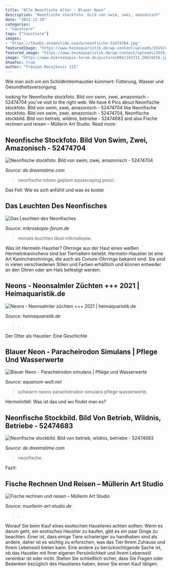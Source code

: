 ```yaml
---
title: "Alle Neonfische Alter : Blauer Neon"
description: "Neonfische stockfoto. bild von swim, zwei, amazonisch"
date: "2021-12-20"
categories:
- "haustiere"
tags: ["haustiere"]
images:
- "https://thumbs.dreamstime.com/b/neonfische-52474704.jpg"
featuredImage: "https://www.heimaquaristik.de/wp-content/uploads/2019/05/Neon-Fisch-2.jpg"
featured_image: "https://www.heimaquaristik.de/wp-content/uploads/2019/05/Neon-Fisch-2.jpg"
image: "https://www.mikroskopie-forum.de/pictures004/143731_26619256.jpg"
ShowToc: true
author: "Trevion Macejkovic III"
---
```



Wie man sich um ein Schildkrötenhaustier kümmert: Fütterung, Wasser und Gesundheitsversorgung.

	

		
looking for Neonfische stockfoto. Bild von swim, zwei, amazonisch - 52474704 you've visit to the right web. We have 6 Pics about Neonfische stockfoto. Bild von swim, zwei, amazonisch - 52474704 like Neonfische stockfoto. Bild von swim, zwei, amazonisch - 52474704, Neonfische stockbild. Bild von betrieb, wildnis, betriebe - 52474683 and also Fische rechnen und reisen – Müllerin Art Studio. Read more:
		
    
## Neonfische Stockfoto. Bild Von Swim, Zwei, Amazonisch - 52474704

<img loading=lazy src="https://thumbs.dreamstime.com/b/neonfische-52474704.jpg" onerror="this.onerror=null;this.src='https://tse4.mm.bing.net/th?id=OIP.EOMuSbLI6QjU7O720pWX1gHaEK&amp;pid=15.1';" alt="Neonfische stockfoto. Bild von swim, zwei, amazonisch - 52474704">

_Source: de.dreamstime.com_

>neonfische rotsen geplant aquascaping pesci. 

	

Das Fell: Wie es sich anfühlt und was es kostet

    
## Das Leuchten Des Neonfisches

<img loading=lazy src="https://www.mikroskopie-forum.de/pictures004/143731_26619256.jpg" onerror="this.onerror=null;this.src='https://tse4.mm.bing.net/th?id=OIP.TIMMYJe0bzJU3M9MrpXYXwHaDx&amp;pid=15.1';" alt="Das Leuchten des Neonfisches">

_Source: mikroskopie-forum.de_

>monats leuchten lässt mikroskopie. 

	

Was ist Hermelin Haustier?
Ohrringe aus der Haut eines weißen Hermelinkaninchens sind bei Tierhaltern beliebt. Hermelin-Haustier ist eine Art Kaninchenohrringe, die auch als Conure-Ohrringe bekannt sind. Sie sind in vielen verschiedenen Stilen und Farben erhältlich und können entweder an den Ohren oder am Hals befestigt werden.

    
## Neons - Neonsalmler Züchten +++ 2021 | Heimaquaristik.de

<img loading=lazy src="https://www.heimaquaristik.de/wp-content/uploads/2019/05/Neon-Fisch-2.jpg" onerror="this.onerror=null;this.src='https://tse3.mm.bing.net/th?id=OIP.gwHmyqQDLaqiQh5A6nAnKwHaEw&amp;pid=15.1';" alt="Neons - Neonsalmler züchten +++ 2021 | heimaquaristik.de">

_Source: heimaquaristik.de_

>. 

	

Der Otter als Haustier: Eine Geschichte

    
## Blauer Neon - Paracheirodon Simulans | Pflege Und Wasserwerte

<img loading=lazy src="https://www.aquarium-welt.net/wp-content/uploads/2014/05/wpid-wp-1401207305265.jpeg" onerror="this.onerror=null;this.src='https://tse4.mm.bing.net/th?id=OIP.ljapbX68APg0qDfBbhcYPwHaFj&amp;pid=15.1';" alt="Blauer Neon - Paracheirodon simulans | Pflege und Wasserwerte">

_Source: aquarium-welt.net_

>schwarm neons paracheirodon simulans pflege wasserwerte. 

	

Hermelinfell: Was ist das und wo findet man es?

    
## Neonfische Stockbild. Bild Von Betrieb, Wildnis, Betriebe - 52474683

<img loading=lazy src="https://thumbs.dreamstime.com/z/neonfische-52474683.jpg" onerror="this.onerror=null;this.src='https://tse2.mm.bing.net/th?id=OIP.zpBpd4wIjr10Z0k_Kh7OxgHaEr&amp;pid=15.1';" alt="Neonfische stockbild. Bild von betrieb, wildnis, betriebe - 52474683">

_Source: de.dreamstime.com_

>neonfische. 

	

Fazit:

    
## Fische Rechnen Und Reisen – Müllerin Art Studio

<img loading=lazy src="https://muellerin-art-studio.de/wp-content/uploads/2021/02/ein-fisch-auf-reisen.jpg" onerror="this.onerror=null;this.src='https://tse1.mm.bing.net/th?id=OIP.b0UPJF9BTCSpZn4ENPAuywHaHa&amp;pid=15.1';" alt="Fische rechnen und reisen – Müllerin Art Studio">

_Source: muellerin-art-studio.de_

>. 

	

Worauf Sie beim Kauf eines exotischen Haustieres achten sollten:
Wenn es darum geht, ein exotisches Haustier zu kaufen, gibt es ein paar Dinge zu beachten. Einer ist, dass einige Tiere schwieriger zu handhaben sind als andere, daher ist es wichtig zu erforschen, was das Tier Ihrem Zuhause und Ihrem Lebensstil bieten kann. Eine andere zu berücksichtigende Sache ist, ob das Haustier mit Ihrer eigenen Persönlichkeit und Ihrem Lebensstil vereinbar ist oder nicht. Stellen Sie schließlich sicher, dass Sie Fragen oder Bedenken bezüglich des Haustieres haben, bevor Sie einen Kauf tätigen.

